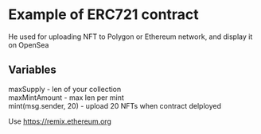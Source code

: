 # Example of ERC721 contract  
He used for uploading NFT to Polygon or Ethereum network, and display it on OpenSea  
## Variables  
maxSupply - len of your collection  
maxMintAmount - max len per mint  
mint(msg.sender, 20) - upload 20 NFTs when contract delployed  

Use https://remix.ethereum.org

